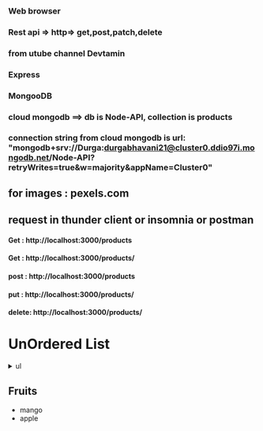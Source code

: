 ### Web browser 
### Rest api => http=> get,post,patch,delete 
### from utube channel Devtamin
### Express 
### MongooDB 
### cloud mongodb ==> db is Node-API, collection is products

### connection string from cloud mongodb is url: "mongodb+srv://Durga:durgabhavani21@cluster0.ddio97i.mongodb.net/Node-API?retryWrites=true&w=majority&appName=Cluster0"

## for images : pexels.com 

## request in thunder client or insomnia or postman

#### Get : http://localhost:3000/products 

#### Get : http://localhost:3000/products/<id> 

#### post : http://localhost:3000/products 

#### put : http://localhost:3000/products/<id> 

#### delete: http://localhost:3000/products/<id>


# UnOrdered List 

<details>
<summary>ul</summary>

``` js
<ul>
<li>banana</li>
<li>mango</li>
<li>apple</li>
</ul>
```
</details>

## Fruits
* mango
* apple




